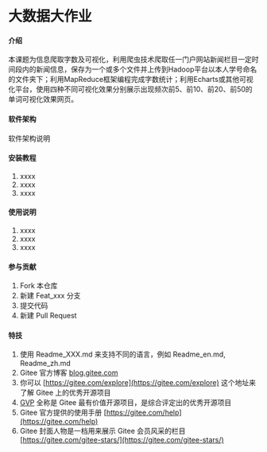 # 大数据大作业

#### 介绍
本课题为信息爬取字数及可视化，利用爬虫技术爬取任一门户网站新闻栏目一定时间段内的新闻信息，保存为一个或多个文件并上传到Hadoop平台以本人学号命名的文件夹下；利用MapReduce框架编程完成字数统计；利用Echarts或其他可视化平台，使用四种不同可视化效果分别展示出现频次前5、前10、前20、前50的单词可视化效果网页。

#### 软件架构
软件架构说明


#### 安装教程

1.  xxxx
2.  xxxx
3.  xxxx

#### 使用说明

1.  xxxx
2.  xxxx
3.  xxxx

#### 参与贡献

1.  Fork 本仓库
2.  新建 Feat_xxx 分支
3.  提交代码
4.  新建 Pull Request


#### 特技

1.  使用 Readme\_XXX.md 来支持不同的语言，例如 Readme\_en.md, Readme\_zh.md
2.  Gitee 官方博客 [blog.gitee.com](https://blog.gitee.com)
3.  你可以 [https://gitee.com/explore](https://gitee.com/explore) 这个地址来了解 Gitee 上的优秀开源项目
4.  [GVP](https://gitee.com/gvp) 全称是 Gitee 最有价值开源项目，是综合评定出的优秀开源项目
5.  Gitee 官方提供的使用手册 [https://gitee.com/help](https://gitee.com/help)
6.  Gitee 封面人物是一档用来展示 Gitee 会员风采的栏目 [https://gitee.com/gitee-stars/](https://gitee.com/gitee-stars/)
